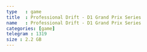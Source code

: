 ```yaml
---
type   : game
title  : Professional Drift - D1 Grand Prix Series
name   : Professional Drift - D1 Grand Prix Series
categories: [game]
telegram : 1319
size : 2.2 GB
---
```



